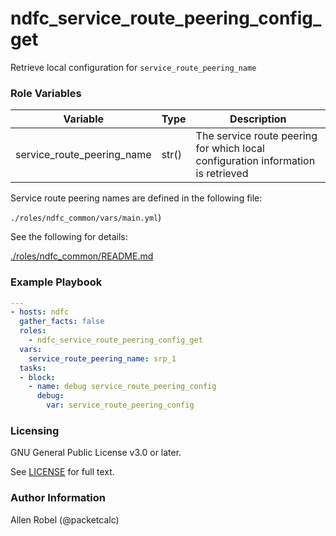 # ndfc_service_route_peering_config_get

Retrieve local configuration for ``service_route_peering_name``

### Role Variables

Variable                   | Type  | Description
---------------------------|-------|----------------------------------------
service_route_peering_name | str() | The service route peering for which local configuration information is retrieved

Service route peering names are defined in the following file:

``./roles/ndfc_common/vars/main.yml``)

See the following for details:

[./roles/ndfc_common/README.md](https://github.com/allenrobel/ndfc-roles/tree/master/roles/ndfc_common/README.md)


### Example Playbook

```yaml
---
- hosts: ndfc
  gather_facts: false
  roles:
    - ndfc_service_route_peering_config_get
  vars:
    service_route_peering_name: srp_1
  tasks:
  - block:
    - name: debug service_route_peering_config
      debug:
        var: service_route_peering_config
```

### Licensing

GNU General Public License v3.0 or later.

See [LICENSE](https://www.gnu.org/licenses/gpl-3.0.txt) for full text.

### Author Information

Allen Robel (@packetcalc)
